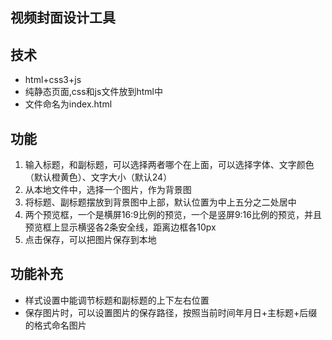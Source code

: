 ## 视频封面设计工具

## 技术
- html+css3+js
- 纯静态页面,css和js文件放到html中
- 文件命名为index.html

## 功能
1. 输入标题，和副标题，可以选择两者哪个在上面，可以选择字体、文字颜色（默认橙黄色）、文字大小（默认24）
2. 从本地文件中，选择一个图片，作为背景图
4. 将标题、副标题摆放到背景图中上部，默认位置为中上五分之二处居中
3. 两个预览框，一个是横屏16:9比例的预览，一个是竖屏9:16比例的预览，并且预览框上显示横竖各2条安全线，距离边框各10px
5. 点击保存，可以把图片保存到本地

## 功能补充
- 样式设置中能调节标题和副标题的上下左右位置
- 保存图片时，可以设置图片的保存路径，按照当前时间年月日+主标题+后缀的格式命名图片